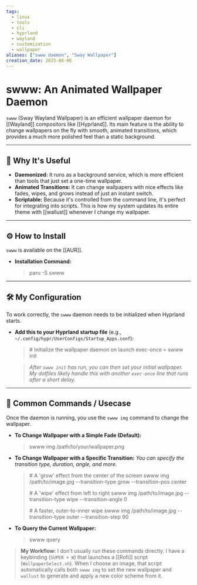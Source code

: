 ```yaml
---
tags:
  - linux
  - tools
  - cli
  - hyprland
  - wayland
  - customization
  - wallpaper
aliases: ["swww daemon", "Sway Wallpaper"]
creation_date: 2025-08-06
---
```


# swww: An Animated Wallpaper Daemon

`swww` (Sway Wayland Wallpaper) is an efficient wallpaper daemon for [[Wayland]] compositors like [[Hyprland]]. Its main feature is the ability to change wallpapers on the fly with smooth, animated transitions, which provides a much more polished feel than a static background.

---
## 🤔 Why It's Useful
- **Daemonized:** It runs as a background service, which is more efficient than tools that just set a one-time wallpaper.
- **Animated Transitions:** It can change wallpapers with nice effects like fades, wipes, and grows instead of just an instant switch.
- **Scriptable:** Because it's controlled from the command line, it's perfect for integrating into scripts. This is how my system updates its entire theme with [[wallust]] whenever I change my wallpaper.

---
## ⚙️ How to Install
`swww` is available on the [[AUR]].

- **Installation Command:**
  > paru -S swww

---
## 🛠️ My Configuration
To work correctly, the `swww` daemon needs to be initialized when Hyprland starts.

- **Add this to your Hyprland startup file** (e.g., `~/.config/hypr/UserConfigs/Startup_Apps.conf`):
  > \# Initialize the wallpaper daemon on launch
  > exec-once = swww init

  > *After `swww init` has run, you can then set your initial wallpaper. My dotfiles likely handle this with another `exec-once` line that runs after a short delay.*

---
## 🚀 Common Commands / Usecase
Once the daemon is running, you use the `swww img` command to change the wallpaper.

- **To Change Wallpaper with a Simple Fade (Default):**
  > swww img /path/to/your/wallpaper.png

- **To Change Wallpaper with a Specific Transition:**
  *You can specify the transition type, duration, angle, and more.*
  > \# A 'grow' effect from the center of the screen
  > swww img /path/to/image.jpg --transition-type grow --transition-pos center
  >
  > \# A 'wipe' effect from left to right
  > swww img /path/to/image.jpg --transition-type wipe --transition-angle 0
  >
  > \# A faster, outer-to-inner wipe
  > swww img /path/to/image.jpg --transition-type outer --transition-step 90

- **To Query the Current Wallpaper:**
  > swww query

> **My Workflow:** I don't usually run these commands directly. I have a keybinding (`SUPER + W`) that launches a [[Rofi]] script (`WallpaperSelect.sh`). When I choose an image, that script automatically calls both `swww img` to set the new wallpaper and `wallust` to generate and apply a new color scheme from it.